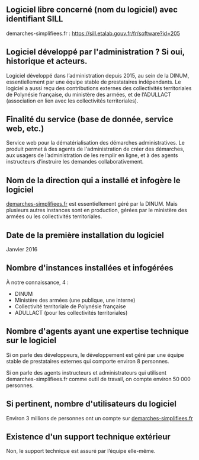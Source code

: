 ## Logiciel libre concerné (nom du logiciel) avec identifiant SILL

demarches-simplifiees.fr : <https://sill.etalab.gouv.fr/fr/software?id=205>

## Logiciel développé par l'administration ? Si oui, historique et acteurs.

Logiciel développé dans l’administration depuis 2015, au sein de la
DINUM, essentiellement par une équipe stable de prestataires
indépendants. Le logiciel a aussi reçu des contributions externes des
collectivités territoriales de Polynésie française, du ministère des
armées, et de l’ADULLACT (association en lien avec les collectivités
territoriales).

## Finalité du service (base de donnée, service web, etc.)

Service web pour la dématérialisation des démarches administratives.
Le produit permet à des agents de l'administration de créer des
démarches, aux usagers de l’administration de les remplir en ligne,
et à des agents instructeurs d’instruire les demandes
collaborativement.

## Nom de la direction qui a installé et infogère le logiciel

[demarches-simplifiees.fr](https://demarches-simplifiees.fr) est essentiellement géré par la DINUM. Mais
plusieurs autres instances sont en production, gérées par le ministère
des armées ou les collectivités territoriales.

## Date de la première installation du logiciel

Janvier 2016

## Nombre d'instances installées et infogérées

À notre connaissance, 4 :

-   DINUM
-   Ministère des armées (une publique, une interne)
-   Collectivité territoriale de Polynésie française
-   ADULLACT (pour les collectivités territoriales)

## Nombre d'agents ayant une expertise technique sur le logiciel

Si on parle des développeurs, le développement est géré par une équipe
stable de prestataires externes qui comporte environ 8 personnes.

Si on parle des agents instructeurs et administrateurs qui utilisent
demarches-simplifiees.fr comme outil de travail, on compte environ 50
000 personnes.

## Si pertinent, nombre d'utilisateurs du logiciel

Environ 3 millions de personnes ont un compte sur [demarches-simplifiees.fr](https://demarches-simplifiees.fr)

## Existence d'un support technique extérieur

Non, le support technique est assuré par l’équipe elle-même.
